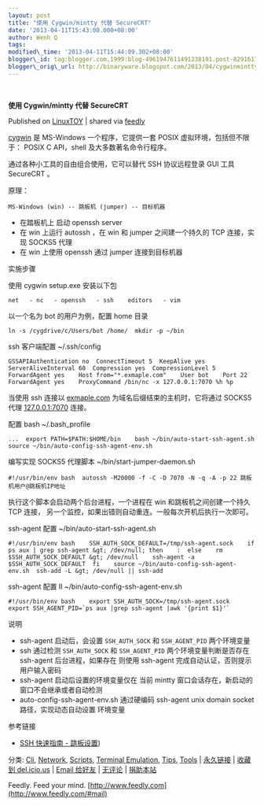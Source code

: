```yaml
--- 
layout: post 
title: "使用 Cygwin/mintty 代替 SecureCRT" 
date: '2013-04-11T15:43:00.000+08:00' 
author: Wenh Q
tags:
modified\_time: '2013-04-11T15:44:09.302+08:00' 
blogger\_id: tag:blogger.com,1999:blog-4961947611491238191.post-8291617456949718047
blogger\_orig\_url: http://binaryware.blogspot.com/2013/04/cygwinmintty-securecrt.html
---
```



 
<div class="article">

<div class="header">

**使用 Cygwin/mintty 代替 SecureCRT**

</div>

<div class="source">

Published on
[LinuxTOY](http://linuxtoy.org/archives/use-cygwin-mintty-instead-of-securecrt.html)
| shared via [feedly](http://www.feedly.com)

</div>

<div>

[cygwin](http://cygwin.com) 是 MS-Windows 一个程序，它提供一套 POSIX
虚拟环境，包括但不限于： POSIX C API，shell 及大多数著名命令行程序。

通过各种小工具的自由组合使用，它可以替代 SSH 协议远程登录 GUI 工具
SecureCRT 。

<span></span>

原理：

    MS-Windows (win) -- 跳板机 (jumper) -- 目标机器   

-   在踏板机上 启动 openssh server
-   在 win 上运行 autossh ，在 win 和 jumper 之间建一个持久的 TCP
    连接，实现 SOCKS5 代理
-   在 win 上使用 openssh 通过 jumper 连接到目标机器

实施步骤

使用 cygwin setup.exe 安装以下包

    net   - nc   - openssh   - ssh    editors   - vim  

以一个名为 bot 的用户为例，配置 home 目录

    ln -s /cygdrive/c/Users/bot /home/  mkdir -p ~/bin  

ssh 客户端配置 
~/.ssh/config

    GSSAPIAuthentication no  ConnectTimeout 5  KeepAlive yes  ServerAliveInterval 60  Compression yes  CompressionLevel 5  ForwardAgent yes    Host from="*.exmaple.com"    User bot    Port 22    ForwardAgent yes    ProxyCommand /bin/nc -x 127.0.0.1:7070 %h %p  

当使用 ssh 连接以 [exmaple.com](http://exmaple.com)
为域名后缀结束的主机时，它将通过 SOCKS5 代理
[127.0.0.1:7070](http://127.0.0.1:7070) 连接。

配置 bash 
~/.bash\_profile

    ...  export PATH=$PATH:$HOME/bin    bash ~/bin/auto-start-ssh-agent.sh  source ~/bin/auto-config-ssh-agent-env.sh  

编写实现 SOCKS5 代理脚本 
~/bin/start-jumper-daemon.sh

    #!/usr/bin/env bash  autossh -M20000 -f -C -D 7070 -N -q -A -p 22 跳板机用户@跳板机IP地址  

执行这个脚本会启动两个后台进程，一个进程在 win 和跳板机之间创建一个持久
TCP 连接， 另一个监控，如果出错则自动重连。一般每次开机后执行一次即可。

ssh-agent 配置 
~/bin/auto-start-ssh-agent.sh

    #!/usr/bin/env bash    SSH_AUTH_SOCK_DEFAULT=/tmp/ssh-agent.sock    if ps aux | grep ssh-agent &gt; /dev/null; then    :  else    rm $SSH_AUTH_SOCK_DEFAULT &gt; /dev/null    ssh-agent -a $SSH_AUTH_SOCK_DEFAULT  fi    source ~/bin/auto-config-ssh-agent-env.sh  ssh-add -L &gt; /dev/null || ssh-add  

ssh-agent 配置 II 
~/bin/auto-config-ssh-agent-env.sh

    #!/usr/bin/env bash    export SSH_AUTH_SOCK=/tmp/ssh-agent.sock  export SSH_AGENT_PID=`ps aux |grep ssh-agent |awk '{print $1}'`  

说明

-   ssh-agent 启动后，会设置 `SSH_AUTH_SOCK` 和 `SSH_AGENT_PID`
    两个环境变量
-   ssh 通过检测 `SSH_AUTH_SOCK` 和 `SSH_AGENT_PID`
    两个环境变量判断是否存在 ssh-agent 后台进程，如果存在 则使用
    ssh-agent 完成自动认证，否则提示用户输入密码
-   ssh-agent 启动后设置的环境变量仅在 当前 mintty
    窗口会话存在，新启动的窗口不会继承或者自动检测
-   auto-config-ssh-agent-env.sh 通过硬编码 ssh-agent unix domain socket
    路径，实现动态自动设置 环境变量

参考链接

-   [SSH 快速指南 -
    跳板设置](https://github.com/shuge/man/blob/master/tools/ssh-quick-guide.md#using-proxyjumper))

分类: [Cli](http://linuxtoy.org/category/cli "View all posts in Cli"),
[Network](http://linuxtoy.org/category/apps/network "View all posts in Network"),
[Scripts](http://linuxtoy.org/category/apps/scripts "View all posts in Scripts"),
[Terminal
Emulation](http://linuxtoy.org/category/apps/terminal-emulation "View all posts in Terminal Emulation"),
[Tips](http://linuxtoy.org/category/tips "View all posts in Tips"),
[Tools](http://linuxtoy.org/category/apps/tools "View all posts in Tools")
|
[永久链接](http://linuxtoy.org/archives/use-cygwin-mintty-instead-of-securecrt.html)
| [收藏到
del.icio.us](http://delicious.com/save?url=http://linuxtoy.org/archives/use-cygwin-mintty-instead-of-securecrt.html&title=%E4%BD%BF%E7%94%A8%20Cygwin/mintty%20%E4%BB%A3%E6%9B%BF%20SecureCRT)
| [Email
给好友](mailto:?Subject=Check+This+Out&body=I+think+you'll+like+this:+http://linuxtoy.org/archives/use-cygwin-mintty-instead-of-securecrt.html)
|
[无评论](http://linuxtoy.org/archives/use-cygwin-mintty-instead-of-securecrt.html#comments)
| [捐助本站](http://linuxtoy.org/faq/donate)

</div>




</div>

<div class="footer">

Feedly. Feed your mind.
[http://www.feedly.com](http://www.feedly.com/#mail)

</div>
